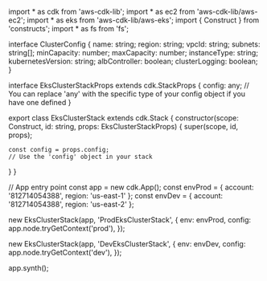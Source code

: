 import * as cdk from 'aws-cdk-lib';
import * as ec2 from 'aws-cdk-lib/aws-ec2';
import * as eks from 'aws-cdk-lib/aws-eks';
import { Construct } from 'constructs';
import * as fs from 'fs';

interface ClusterConfig {
  name: string;
  region: string;
  vpcId: string;
  subnets: string[];
  minCapacity: number;
  maxCapacity: number;
  instanceType: string;
  kubernetesVersion: string;
  albController: boolean;
  clusterLogging: boolean;
}


interface EksClusterStackProps extends cdk.StackProps {
  config: any; // You can replace 'any' with the specific type of your config object if you have one defined
}

export class EksClusterStack extends cdk.Stack {
  constructor(scope: Construct, id: string, props: EksClusterStackProps) {
    super(scope, id, props);

    const config = props.config;
    // Use the 'config' object in your stack
  }
}

// App entry point
const app = new cdk.App();
const envProd = { account: '812714054388', region: 'us-east-1' };
const envDev = { account: '812714054388', region: 'us-east-2' };

new EksClusterStack(app, 'ProdEksClusterStack', {
  env: envProd,
  config: app.node.tryGetContext('prod'),
});

new EksClusterStack(app, 'DevEksClusterStack', {
  env: envDev,
  config: app.node.tryGetContext('dev'),
});

app.synth();

